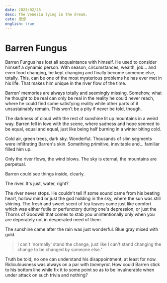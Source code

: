 ```yaml
---
date: 2023/02/25
desc: The Venezia lying in the dream.
cate: 思想
english: true
---
```


# Barren Fungus

Barren Fungus has lost all acquaintance with himself. He used to consider himself a dynamic person. With season, circumstances, wealth, job... and even food changing, he kept changing and finally become someone else, totally. This, can be one of the most mysterious problems he has ever met in his life. That makes him unique in the river flow of the time.

Barren' memories are always totally and seemingly missing. Somehow, what he thought to be real can only be real in the reality he could never reach, where he could find some satisfying reality while other parts of it unsustainably remain. This won't be a pity if never be told, though.

The darkness of cloud with the rest of sunshine lit up mountains in a weird way. Barren fell in love with the scene, where sadness and hope seemed to be equal, equal and equal, just like being half burning in a winter biting cold.

Cold air, green trees, dark sky. Wonderful. Thousands of slim segments were infiltrating Barren's skin. Something primitive, inevitable and... familiar filled him up.

Only the river flows, the wind blows. The sky is eternal, the mountains are perpetual.

Barren could see things inside, clearly.

The river. It's just, water, right?

The river never stops. He couldn't tell if some sound came from his beating heart, hollow mind or just the god hidding in the sky, where the sun was still shining. The fresh and sweet scent of tea leaves came just like comfort which was either futile or perfunctory during one's depression, or just the Thorns of Goodwill that comes to stab you unintentionally only when you are deperately not in desperated need of them.

The sunshine came after the rain was just wonderful. Blue gray mixed with gold.

> I can't 'normally' stand the change, just like I can't stand changing the change to be changed by someone else."

Truth be told, no one can understand his disappointment, at least for now. Ridiculousness was always on a par with *tommyrot*. How could Barren stick to his bottom line while fix it to some point so as to be invulnerable when under attack on such trivia and nothing?